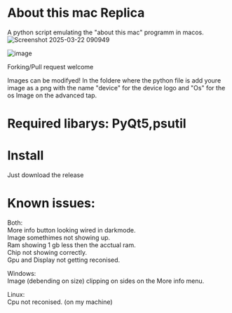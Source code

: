 



# About this mac Replica
A python script emulating the "about this mac" programm in macos.
![Screenshot 2025-03-22 090949](https://github.com/user-attachments/assets/477c3d8e-6143-4496-8188-cfaeba3fe968)

![image](https://github.com/user-attachments/assets/97d915d9-786d-4ad4-85a5-19ba1eedd8c8)

Forking/Pull request welcome

Images can be modifyed!
In the foldere where the python file is add youre image as a png with the name "device" for the device logo and "Os" for the os Image on the advanced tap.

# Required libarys: PyQt5,psutil

# Install
Just download the release

# Known issues:
Both:</br>
More info button looking wired in darkmode.</br>
Image somethimes not showing up.</br>
Ram showing 1 gb less then the acctual ram.</br>
Chip not showing correctly.</br>
Gpu and Display not getting reconised.</br>

Windows:</br>
Image (debending on size) clipping on sides on the More info menu. </br>

Linux:</br>
Cpu not reconised. (on my machine)</br>



